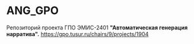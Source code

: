 # ANG_GPO 

Репозиторий проекта ГПО ЭМИС-2401 **"Автоматическая генерация нарратива".**
https://gpo.tusur.ru/chairs/9/projects/1904

